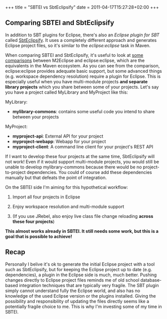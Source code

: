 +++
title = "SBTEI vs SbtEclipsify"
date = 2011-04-17T15:27:28+02:00
+++

## Comparing SBTEI and SbtEclipsify

In addition to SBT plugins for Eclipse, there's also an _Eclipse plugin for SBT_ called [SbtEclipsify](http://github.com/musk/SbtEclipsify). It uses a completely different approach and generates Eclipse project files, so it's similar to the _eclipse:eclipse_ task in Maven.

When comparing SBTEI and SbtEclipsify, it's useful to look at [some comparisons](http://docs.codehaus.org/display/MAVENUSER/Eclipse+Integration) between M2Eclipse and eclipse:eclipse, which are the equivalents in the Maven ecosystem. As you can  see from the comparison, eclipse:eclipse provides adequate basic  support, but some advanced things (e.g. workspace dependency resolution)  require a plugin for Eclipse. This is especially useful when you have multi-module projects **and separate library projects** which you share between some of your projects. Let's say you have a project called MyLibrary and MyProject like this:

MyLibrary:

*   **mylibrary-commons**: contains some useful code you intend to share between your projects

MyProject:

*   **myproject-api**: External API for your project
*   **myproject-webapp**: Webapp for your project
*   **myproject-client**: A command line client for your project's REST API

If I want to develop these four projects at the same time, SbtEclipsify will not work! Even if it would support multi-module projects, you would still be unable to develop mylibrary-commons because there would be no project-to-project dependencies. You could of course add these dependencies manually but that defeats the point of integration.

On the SBTEI side I'm aiming for this hypothetical workflow:

1. Import all four projects in Eclipse

2. Enjoy workspace resolution and multi-module support

3. (If you use JRebel, also enjoy live class file change reloading **across these four projects**)

**This almost works already in SBTEI. It still needs some work, but this is a goal that is possible to achieve!**

## Recap

Personally I belive it's ok to generate the initial Eclipse  project with a tool such as SbtEclipsify, but for keeping the Eclipse  project up to date (e.g. dependencies), a plugin in the Eclipse side is  much, much better. Pushing changes directly to Eclipse project files reminds me of old school database-based integration techniques that are typically very fragile. The SBT plugin simply cannot understand fully the Eclipse world, and also has no knowledge of the used Eclipse version or the plugins installed. Giving the possibility and responsibility of updating the files directly seems like a potentially fragile choice to me. This is why I'm investing some of my time in SBTEI.
